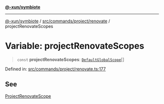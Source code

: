 [**@-xun/symbiote**](../../../../../README.md)

***

[@-xun/symbiote](../../../../../README.md) / [src/commands/project/renovate](../README.md) / projectRenovateScopes

# Variable: projectRenovateScopes

> `const` **projectRenovateScopes**: [`DefaultGlobalScope`](../../../../configure/enumerations/DefaultGlobalScope.md)[]

Defined in: [src/commands/project/renovate.ts:177](https://github.com/Xunnamius/symbiote/blob/2e19fbb73f32694e0ab61a9670538fab89e2de03/src/commands/project/renovate.ts#L177)

## See

[ProjectRenovateScope](../../../../configure/enumerations/DefaultGlobalScope.md)
